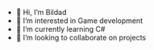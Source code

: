 - 👋 Hi, I’m Bildad
- 👀 I’m interested in Game development
- 🌱 I’m currently learning C#
- 💞️ I’m looking to collaborate on projects

<!---
Bildad0/Bildad0 is a ✨ special ✨ repository because its `README.md` (this file) appears on your GitHub profile.
You can click the Preview link to take a look at your changes.
--->
